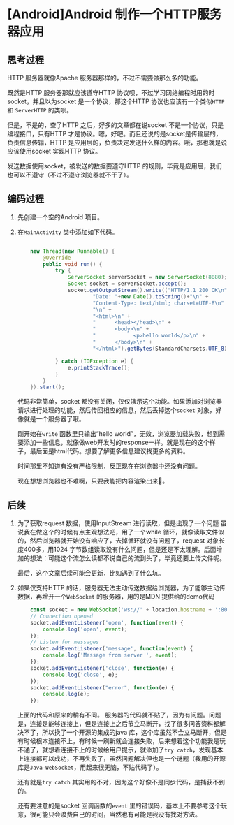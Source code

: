 # [Android]Android 制作一个HTTP服务器应用

## 思考过程

HTTP 服务器就像Apache 服务器那样的，不过不需要做那么多的功能。

既然是HTTP 服务器那就应该遵守HTTP 协议呗，不过学习网络编程时用的时socket，并且以为socket 是一个协议，那这个HTTP 协议也应该有一个类似`HTTP` 和 `ServerHTTP` 的类呗。

但是，不是的，查了HTTP 之后，好多的文章都在说socket 不是一个协议，只是编程接口，只有HTTP 才是协议。嗯，好吧。而且还说的是socket是传输层的，负责信息传输，HTTP 是应用层的，负责决定发送什么样的内容。哦，那也就是说应该使用socket 实现HTTP 协议。

发送数据使用socket，被发送的数据要遵守HTTP 的规则，毕竟是应用层，我们也可以不遵守（不过不遵守浏览器就不干了）。

## 编码过程

1. 先创建一个空的Android 项目。

2. 在`MainActivity` 类中添加如下代码。

    ```java

        new Thread(new Runnable() {
            @Override
            public void run() {
                try {
                    ServerSocket serverSocket = new ServerSocket(8080);
                    Socket socket = serverSocket.accept();
                    socket.getOutputStream().write(("HTTP/1.1 200 OK\n" +
                            "Date: "+new Date().toString()+"\n" +
                            "Content-Type: text/html; charset=UTF-8\n" +
                            "\n" +
                            "<html>\n" +
                            "      <head></head>\n" +
                            "      <body>\n" +
                            "            <p>hello world</p>\n" +
                            "      </body>\n" +
                            "</html>").getBytes(StandardCharsets.UTF_8));

                } catch (IOException e) {
                    e.printStackTrace();
                }
            }
        }).start();
    ```

    代码非常简单，socket 都没有关闭，仅仅演示这个功能。如果添加对浏览器请求进行处理的功能，然后传回相应的信息，然后丢掉这个`socket` 对象，好像就是一个服务器了哦。

    刚开始在`write` 函数里只输出“hello world”，无效，浏览器加载失败，想到需要添加一些信息，就像做web开发时的response一样。就是现在的这个样子，最后面是html代码。想要了解更多信息建议找更多的资料。

    时间那里不知道有没有严格限制，反正现在在浏览器中还没有问题。

    现在想想浏览器也不难啊，只要我能把内容渲染出来🤩。

## 后续

1. 为了获取request 数据，使用InputStream 进行读取，但是出现了一个问题
    虽说我在做这个的时候有点主观想法吧，用了一个while 循环，就像读取文件似的，然后浏览器就开始没有响应了，去掉循环就没有问题了，request 对象长度400多，用1024 字节数组读取没有什么问题，但是还是不太理解。后面增加的想法：可能这个流怎么读都不说自己的流到头了，毕竟还要上传文件呢。

    最后，这个文章后续可能会更新，比如遇到了什么坑。

2. 如果仅支持HTTP 的话，服务器无法主动传送数据给浏览器，为了能够主动传数据，再增开一个`WebSocket` 的服务器，用的是MDN 提供给的demo代码

    ```javascript
        const socket = new WebSocket('ws://' + location.hostname + ':8081');
        // Connection opened
        socket.addEventListener('open', function(event) {
            console.log('open', event);
        });
        // Listen for messages
        socket.addEventListener('message', function(event) {
            console.log('Message from server ', event);
        });
        socket.addEventListener('close', function(e) {
            console.log('close', e);
        });
        socket.addEventListener("error", function(e) {
            console.log(e);
        });

    ```

    上面的代码和原来的稍有不同。
    服务器的代码就不贴了，因为有问题。问题是，连接是能够连接上，但是连接上之后节立马断开，找了很多问答资料都解决不了，所以换了一个开源的集成的java 库，这个库虽然不会立马断开，但是有时候根本连接不上，有时候一刷新就会连接失败，后来想着这个功能我是玩不通了，就想着连接不上的时候给用户提示，就添加了`try catch`，发现基本上连接都可以成功，不再失败了，虽然问题解决但也是一个谜题（我用的开源库是`Java-WebSocket`，用起来很无脑，不贴代码了）。

    还有就是`try catch` 其实用的不对，因为这个好像不是同步代码，是捕获不到的。

    还有要注意的是socket 回调函数的`event` 里的错误码，基本上不要参考这个玩意，很可能只会浪费自己的时间，当然也有可能是我没有找对方法。
